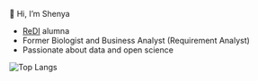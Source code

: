 👋 Hi, I’m Shenya

- [ReDI](https://github.com/ReDI-School) alumna
- Former Biologist and Business Analyst (Requirement Analyst)
- Passionate about data and open science

  

![Top Langs](https://github-readme-stats.vercel.app/api/top-langs/?username=Zzzhenya&hide_progress=true&theme=chartreuse-dark)


